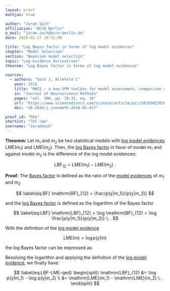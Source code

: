 ```yaml
---
layout: proof
mathjax: true

author: "Joram Soch"
affiliation: "BCCN Berlin"
e_mail: "joram.soch@bccn-berlin.de"
date: 2020-02-27 20:51:00

title: "Log Bayes factor in terms of log model evidences"
chapter: "Model Selection"
section: "Bayesian model selection"
topic: "Log-evidence derivatives"
theorem: "Log Bayes factor in terms of log model evidences"

sources:
  - authors: "Soch J, Allefeld C"
    year: 2018
    title: "MACS – a new SPM toolbox for model assessment, comparison and selection"
    in: "Journal of Neuroscience Methods"
    pages: "vol. 306, pp. 19-31, eq. 18"
    url: "https://www.sciencedirect.com/science/article/pii/S0165027018301468"
    doi: "10.1016/j.jneumeth.2018.05.017"

proof_id: "P64"
shortcut: "lbf-lme"
username: "JoramSoch"
---
```



**Theorem:** Let $m_1$ and $m_2$ be two statistical models with [log model evidences](/D/lme) $\mathrm{LME}(m_1)$ and $\mathrm{LME}(m_2)$. Then, the [log Bayes factor](/D/lbf) in favor of model $m_1$ and against model $m_2$ is the difference of the log model evidences:

$$ \label{eq:LBF-LME}
\mathrm{LBF}_{12} = \mathrm{LME}(m_1) - \mathrm{LME}(m_2) \; .
$$


**Proof:** The [Bayes factor](/D/lbf) is defined as the ratio of the [model evidences](/D/ml) of $m_1$ and $m_2$

$$ \label{eq:BF}
\mathrm{BF}_{12} = \frac{p(y|m_1)}{p(y|m_2)}
$$

and the [log Bayes factor](/D/lbf) is defined as the logarithm of the Bayes factor

$$ \label{eq:LBF}
\mathrm{LBF}_{12} = \log \mathrm{BF}_{12} = \log \frac{p(y|m_1)}{p(y|m_2)} \; .
$$

With the definition of the [log model evidence](/D/lme)

$$ \label{eq:LME}
\mathrm{LME}(m) = \log p(y|m)
$$

the log Bayes factor can be expressed as:

Resolving the logarithm and applying the definition of the [log model evidence](/D/lme), we finally have:

$$ \label{eq:LBF-LME-qed}
\begin{split}
\mathrm{LBF}_{12} &= \log p(y|m_1) - \log p(y|m_2) \\
&= \mathrm{LME}(m_1) - \mathrm{LME}(m_2) \; .
\end{split}
$$